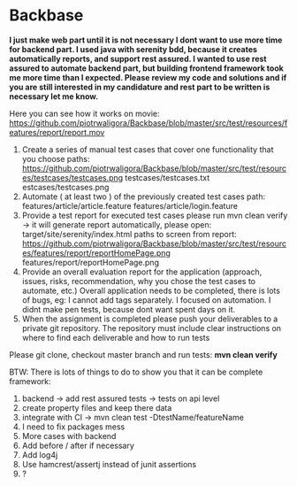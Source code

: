 # Backbase
<b>I just make web part until it is not necessary I dont want to use more time for backend part.
I used java with serenity bdd, because it creates automatically reports, and support rest assured.
I wanted to use rest assured to automate backend part, but building frontend framework took me more time than I expected.
Please review my code and solutions and if you are still interested in my candidature and rest part to be written is necessary let me know.</b>

Here you can see how it works on movie:
https://github.com/piotrwaligora/Backbase/blob/master/src/test/resources/features/report/report.mov

1. Create a series of manual test cases that cover one functionality that you choose
paths:
https://github.com/piotrwaligora/Backbase/blob/master/src/test/resources/testcases/testcases.png
testcases/testcases.txt
estcases/testcases.png
2. Automate ( at least two ) of the previously created test cases
path:
features/article/article.feature
features/article/login.feature
3. Provide a test report for executed test cases
please run mvn clean verify -> it will generate report automatically, please open: target/site/serenity/index.html
paths to screen from report:
https://github.com/piotrwaligora/Backbase/blob/master/src/test/resources/features/report/reportHomePage.png
features/report/reportHomePage.png
4. Provide an overall evaluation report for the application (approach, issues, risks, recommendation, why you chose the test cases to automate, etc.)
Overall application needs to be completed, there is lots of bugs, eg: I cannot add tags separately.
I focused on automation.
I didnt make pen tests, because dont want spent days on it.
5. When the assignment is completed please push your deliverables to a private git repository. The repository must include clear instructions on where to find each deliverable and how to run tests

Please git clone, checkout master branch and run tests:
<b>mvn clean verify</b>



BTW:
There is lots of things to do to show you that it can be complete framework:
1. backend -> add rest assured tests -> tests on api level
2. create property files and keep there data
3. integrate with CI -> mvn clean test -DtestName/featureName
4. I need to fix packages mess
5. More cases with backend
6. Add before / after if necessary
7. Add log4j
8. Use hamcrest/assertj instead of junit assertions
9. ?